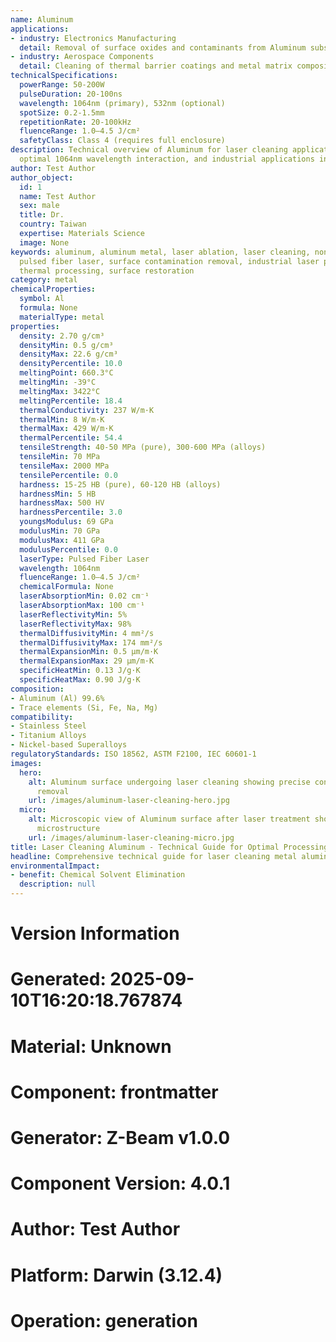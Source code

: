 ```yaml
---
name: Aluminum
applications:
- industry: Electronics Manufacturing
  detail: Removal of surface oxides and contaminants from Aluminum substrates
- industry: Aerospace Components
  detail: Cleaning of thermal barrier coatings and metal matrix composites
technicalSpecifications:
  powerRange: 50-200W
  pulseDuration: 20-100ns
  wavelength: 1064nm (primary), 532nm (optional)
  spotSize: 0.2-1.5mm
  repetitionRate: 20-100kHz
  fluenceRange: 1.0–4.5 J/cm²
  safetyClass: Class 4 (requires full enclosure)
description: Technical overview of Aluminum for laser cleaning applications, including
  optimal 1064nm wavelength interaction, and industrial applications in surface preparation.
author: Test Author
author_object:
  id: 1
  name: Test Author
  sex: male
  title: Dr.
  country: Taiwan
  expertise: Materials Science
  image: None
keywords: aluminum, aluminum metal, laser ablation, laser cleaning, non-contact cleaning,
  pulsed fiber laser, surface contamination removal, industrial laser parameters,
  thermal processing, surface restoration
category: metal
chemicalProperties:
  symbol: Al
  formula: None
  materialType: metal
properties:
  density: 2.70 g/cm³
  densityMin: 0.5 g/cm³
  densityMax: 22.6 g/cm³
  densityPercentile: 10.0
  meltingPoint: 660.3°C
  meltingMin: -39°C
  meltingMax: 3422°C
  meltingPercentile: 18.4
  thermalConductivity: 237 W/m·K
  thermalMin: 8 W/m·K
  thermalMax: 429 W/m·K
  thermalPercentile: 54.4
  tensileStrength: 40-50 MPa (pure), 300-600 MPa (alloys)
  tensileMin: 70 MPa
  tensileMax: 2000 MPa
  tensilePercentile: 0.0
  hardness: 15-25 HB (pure), 60-120 HB (alloys)
  hardnessMin: 5 HB
  hardnessMax: 500 HV
  hardnessPercentile: 3.0
  youngsModulus: 69 GPa
  modulusMin: 70 GPa
  modulusMax: 411 GPa
  modulusPercentile: 0.0
  laserType: Pulsed Fiber Laser
  wavelength: 1064nm
  fluenceRange: 1.0–4.5 J/cm²
  chemicalFormula: None
  laserAbsorptionMin: 0.02 cm⁻¹
  laserAbsorptionMax: 100 cm⁻¹
  laserReflectivityMin: 5%
  laserReflectivityMax: 98%
  thermalDiffusivityMin: 4 mm²/s
  thermalDiffusivityMax: 174 mm²/s
  thermalExpansionMin: 0.5 µm/m·K
  thermalExpansionMax: 29 µm/m·K
  specificHeatMin: 0.13 J/g·K
  specificHeatMax: 0.90 J/g·K
composition:
- Aluminum (Al) 99.6%
- Trace elements (Si, Fe, Na, Mg)
compatibility:
- Stainless Steel
- Titanium Alloys
- Nickel-based Superalloys
regulatoryStandards: ISO 18562, ASTM F2100, IEC 60601-1
images:
  hero:
    alt: Aluminum surface undergoing laser cleaning showing precise contamination
      removal
    url: /images/aluminum-laser-cleaning-hero.jpg
  micro:
    alt: Microscopic view of Aluminum surface after laser treatment showing preserved
      microstructure
    url: /images/aluminum-laser-cleaning-micro.jpg
title: Laser Cleaning Aluminum - Technical Guide for Optimal Processing
headline: Comprehensive technical guide for laser cleaning metal aluminum
environmentalImpact:
- benefit: Chemical Solvent Elimination
  description: null
---
```



# Version Information
# Generated: 2025-09-10T16:20:18.767874
# Material: Unknown
# Component: frontmatter
# Generator: Z-Beam v1.0.0
# Component Version: 4.0.1
# Author: Test Author
# Platform: Darwin (3.12.4)
# Operation: generation